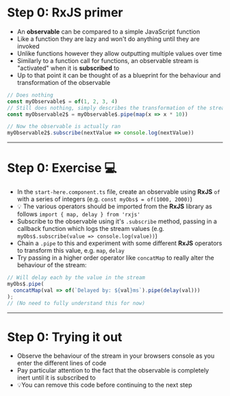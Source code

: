 <div class="dense">

# Step 0: RxJS primer 
- An **observable** can be compared to a simple JavaScript function
- Like a function they are lazy and won't do anything until they are invoked
- Unlike functions however they allow outputting multiple values over time
- Similarly to a function call for functions, an observable stream is "activated" when it is **subscribed** to
- Up to that point it can be thought of as a blueprint for the behaviour and transformation of the observable

```typescript
// Does nothing
const myObservable$ = of(1, 2, 3, 4)
// Still does nothing, simply describes the transformation of the stream by multiplying each value by 10
const myObservable2$ = myObservable$.pipe(map(x => x * 10))

// Now the observable is actually ran
myObservable2$.subscribe(nextValue => console.log(nextValue))
```

</div>

---

<div class="dense">

# Step 0: Exercise 💻

- In the `start-here.component.ts` file, create an observable using **RxJS** `of` with a series of integers (e.g. `const myObs$ = of(1000, 2000)`) 
- 💡 The various operators should be imported from the **RxJS** library as follows `import { map, delay } from 'rxjs'`
- Subscribe to the observable using it's `.subscribe` method, passing in a callback function which logs the stream values (e.g. `myObs$.subscribe(value => console.log(value))`)
- Chain a `.pipe` to this and experiment with some different **RxJS** operators to transform this value, e.g. `map`, `delay`
- Try passing in a higher order operator like `concatMap` to really alter the behaviour of the stream:
```typescript
// Will delay each by the value in the stream
myObs$.pipe(
  concatMap(val => of(`Delayed by: ${val}ms`).pipe(delay(val)))
);
// (No need to fully understand this for now)
```

</div>

---

<div class="dense">

# Step 0: Trying it out

- Observe the behaviour of the stream in your browsers console as you enter the different lines of code
- Pay particular attention to the fact that the observable is completely inert until it is subscribed to
- 💡You can remove this code before continuing to the next step

</div>
